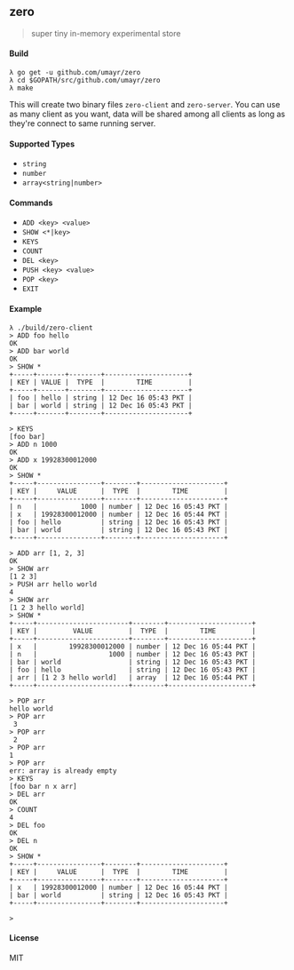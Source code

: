 ## zero
> super tiny in-memory experimental store

#### Build

```
λ go get -u github.com/umayr/zero
λ cd $GOPATH/src/github.com/umayr/zero
λ make
```

This will create two binary files `zero-client` and `zero-server`. You can use as many client as you want, data will be shared among all clients as long as they're connect to same running server.

#### Supported Types

- `string`
- `number`
- `array<string|number>`

#### Commands

- `ADD <key> <value>`
- `SHOW <*|key>`
- `KEYS`
- `COUNT`
- `DEL <key>`
- `PUSH <key> <value>`
- `POP <key>`
- `EXIT`

#### Example
```
λ ./build/zero-client
> ADD foo hello
OK
> ADD bar world
OK
> SHOW *
+-----+-------+--------+---------------------+
| KEY | VALUE |  TYPE  |        TIME         |
+-----+-------+--------+---------------------+
| foo | hello | string | 12 Dec 16 05:43 PKT |
| bar | world | string | 12 Dec 16 05:43 PKT |
+-----+-------+--------+---------------------+

> KEYS
[foo bar]
> ADD n 1000
OK
> ADD x 19928300012000
OK
> SHOW *
+-----+----------------+--------+---------------------+
| KEY |     VALUE      |  TYPE  |        TIME         |
+-----+----------------+--------+---------------------+
| n   |           1000 | number | 12 Dec 16 05:43 PKT |
| x   | 19928300012000 | number | 12 Dec 16 05:44 PKT |
| foo | hello          | string | 12 Dec 16 05:43 PKT |
| bar | world          | string | 12 Dec 16 05:43 PKT |
+-----+----------------+--------+---------------------+

> ADD arr [1, 2, 3]
OK
> SHOW arr
[1 2 3]
> PUSH arr hello world
4
> SHOW arr
[1 2 3 hello world]
> SHOW *
+-----+-----------------------+--------+---------------------+
| KEY |         VALUE         |  TYPE  |        TIME         |
+-----+-----------------------+--------+---------------------+
| x   |        19928300012000 | number | 12 Dec 16 05:44 PKT |
| n   |                  1000 | number | 12 Dec 16 05:43 PKT |
| bar | world                 | string | 12 Dec 16 05:43 PKT |
| foo | hello                 | string | 12 Dec 16 05:43 PKT |
| arr | [1 2 3 hello world]   | array  | 12 Dec 16 05:44 PKT |
+-----+-----------------------+--------+---------------------+

> POP arr
hello world
> POP arr
 3
> POP arr
 2
> POP arr
1
> POP arr
err: array is already empty
> KEYS
[foo bar n x arr]
> DEL arr
OK
> COUNT
4
> DEL foo
OK
> DEL n
OK
> SHOW *
+-----+----------------+--------+---------------------+
| KEY |     VALUE      |  TYPE  |        TIME         |
+-----+----------------+--------+---------------------+
| x   | 19928300012000 | number | 12 Dec 16 05:44 PKT |
| bar | world          | string | 12 Dec 16 05:43 PKT |
+-----+----------------+--------+---------------------+

> 
```
#### License
MIT
